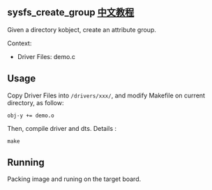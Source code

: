 sysfs_create_group [中文教程](https://biscuitos.github.io/blog//)
----------------------------------

Given a directory kobject, create an attribute group.

Context:

* Driver Files: demo.c

## Usage

Copy Driver Files into `/drivers/xxx/`, and modify Makefile on current 
directory, as follow:

```
obj-y += demo.o
```

Then, compile driver and dts. Details :

```
make
```

## Running

Packing image and runing on the target board.
